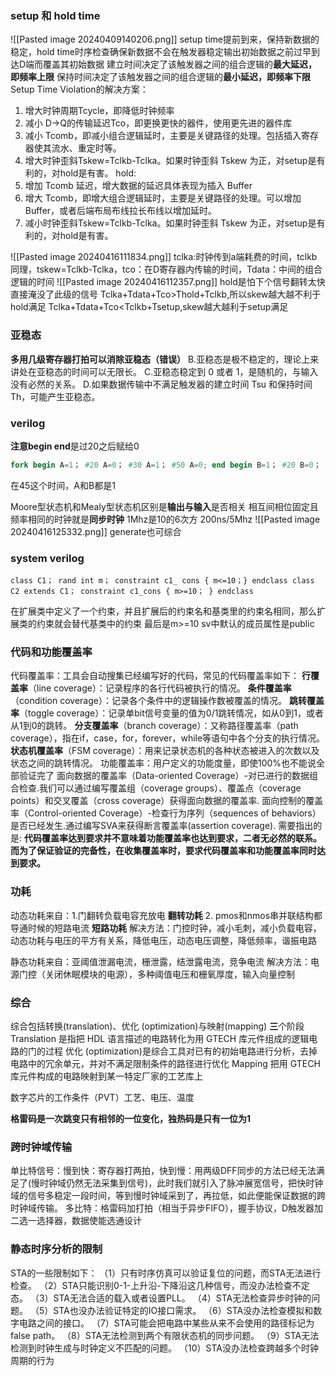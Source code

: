 ### setup 和 hold time
![[Pasted image 20240409140206.png]]
setup time提前到来，保持新数据的稳定，hold time时序检查确保新数据不会在触发器稳定输出初始数据之前过早到达D端而覆盖其初始数据
建立时间决定了该触发器之间的组合逻辑的**最大延迟，即频率上限**
保持时间决定了该触发器之间的组合逻辑的**最小延迟，即频率下限**
Setup Time Violation的解决方案：
1. 增大时钟周期Tcycle，即降低时钟频率
2. 减小 D->Q的传输延迟Tco，即更换更快的器件，使用更先进的器件库
3. 减小 Tcomb，即减小组合逻辑延时，主要是关键路径的处理。包括插入寄存器使其流水、重定时等。
4. 增大时钟歪斜Tskew=Tclkb-Tclka。如果时钟歪斜 Tskew 为正，对setup是有利的，对hold是有害。
hold:
1. 增加 Tcomb 延迟，增大数据的延迟具体表现为插入 Buffer
2. 增大 Tcomb，即增大组合逻辑延时，主要是关键路径的处理。可以增加Buffer，或者后端布局布线拉长布线以增加延时。
3. 减小时钟歪斜Tskew=Tclkb-Tclka。如果时钟歪斜 Tskew 为正，对setup是有利的，对hold是有害。

![[Pasted image 20240416111834.png]]
tclka:时钟传到a端耗费的时间，tclkb同理，tskew=Tclkb-Tclka，tco：在D寄存器内传输的时间，Tdata：中间的组合逻辑的时间
![[Pasted image 20240416112357.png]]
hold是怕下个信号翻转太快直接淹没了此级的信号
Tclka+Tdata+Tco>Thold+Tclkb,所以skew越大越不利于hold满足
Tclka+Tdata+Tco<Tclkb+Tsetup,skew越大越利于setup满足


### 亚稳态
**多用几级寄存器打拍可以消除亚稳态（错误）** B.亚稳态是极不稳定的，理论上来讲处在亚稳态的时间可以无限长。 C.亚稳态稳定到 0 或者 1，是随机的，与输入没有必然的关系。 D.如果数据传输中不满足触发器的建立时间 Tsu 和保持时间 Th，可能产生亚稳态。

### verilog
**注意begin end**是过20之后赋给0
```verilog
fork begin A=1； #20 A=0； #30 A=1； #50 A=0; end begin B=1； #20 B=0； #30 B=1； #50 B=0. End join
```
在45这个时间，A和B都是1

Moore型状态机和Mealy型状态机区别是**输出与输入**是否相关
相互间相位固定且频率相同的时钟就是**同步时钟**
1Mhz是10的6次方 200ns/5Mhz
![[Pasted image 20240416125332.png]]
generate也可综合


### system verilog
```
class C1； rand int m； constraint c1_ cons { m<=10；} endclass class C2 extends C1； constraint c1_cons { m>=10； } endclass
```
在扩展类中定义了一个约束，并且扩展后的约束名和基类里的约束名相同，那么扩展类的约束就会替代基类中的约束 最后是m>=10
sv中默认的成员属性是public

### 代码和功能覆盖率
代码覆盖率：工具会自动搜集已经编写好的代码，常见的代码覆盖率如下：
**行覆盖率**（line coverage）：记录程序的各行代码被执行的情况。
**条件覆盖率**（condition coverage）：记录各个条件中的逻辑操作数被覆盖的情况。
**跳转覆盖率**（toggle coverage）：记录单bit信号变量的值为0/1跳转情况，如从0到1，或者从1到0的跳转。
**分支覆盖率**（branch coverage）：又称路径覆盖率（path coverage），指在if，case，for，forever，while等语句中各个分支的执行情况。
**状态机覆盖率**（FSM coverage）：用来记录状态机的各种状态被进入的次数以及状态之间的跳转情况。
功能覆盖率：用户定义的功能度量，即使100%也不能说全部验证完了
面向数据的覆盖率（Data-oriented Coverage）-对已进行的数据组合检查.我们可以通过编写覆盖组（coverage groups）、覆盖点（coverage points）和交叉覆盖（cross coverage）获得面向数据的覆盖率.
面向控制的覆盖率（Control-oriented Coverage）-检查行为序列（sequences of behaviors）是否已经发生.通过编写SVA来获得断言覆盖率(assertion coverage).
需要指出的是: **代码覆盖率达到要求并不意味着功能覆盖率也达到要求，二者无必然的联系。而为了保证验证的完备性，在收集覆盖率时，要求代码覆盖率和功能覆盖率同时达到要求。**


### 功耗
动态功耗来自：1.门翻转负载电容充放电 **翻转功耗** 2. pmos和nmos串并联结构都导通时候的短路电流 **短路功耗**
解决方法：门控时钟，减小毛刺，减小负载电容，动态功耗与电压的平方有关系，降低电压，动态电压调整，降低频率，谐振电路

静态功耗来自：亚阈值泄漏电流，栅泄露，结泄露电流，竞争电流
解决方法：电源门控（关闭休眠模块的电源），多种阈值电压和栅氧厚度，输入向量控制

### 综合
综合包括转换(translation)、优化 (optimization)与映射(mapping) **三**个阶段
Translation 是指把 HDL 语言描述的电路转化为用 GTECH 库元件组成的逻辑电路的门的过程
优化 (optimization)是综合工具对已有的初始电路进行分析，去掉电路中的冗余单元，并对不满足限制条件的路径进行优化
Mapping 把用 GTECH 库元件构成的电路映射到某一特定厂家的工艺库上

数字芯片的工作条件（PVT）工艺、电压、温度

**格雷码是一次跳变只有相邻的一位变化，独热码是只有一位为1**

### 跨时钟域传输
单比特信号：慢到快：寄存器打两拍，快到慢：用两级DFF同步的方法已经无法满足了(慢时钟域仍然无法采集到信号)，此时我们就引入了脉冲展宽信号，把快时钟域的信号多稳定一段时间，等到慢时钟域采到了，再拉低，如此便能保证数据的跨时钟域传输。
多比特：格雷码加打拍（相当于异步FIFO），握手协议，D触发器加二选一选择器，数据使能选通设计

### 静态时序分析的限制
STA的一些限制如下：
（1）只有时序仿真可以验证复位的问题，而STA无法进行检查。
（2）STA只能识别0-1-上升沿-下降沿这几种信号，而没办法检查不定态。
（3）STA无法合适的载入或者设置PLL。
（4）STA无法检查异步时钟的问题。
（5）STA也没办法验证特定的IO接口需求。
（6）STA没办法检查模拟和数字电路之间的接口。
（7）STA可能会把电路中某些从来不会使用的路径标记为false path。
（8）STA无法检测到两个有限状态机的同步问题。
（9）STA无法检测到时钟生成与时钟定义不匹配的问题。
（10）STA没办法检查跨越多个时钟周期的行为














